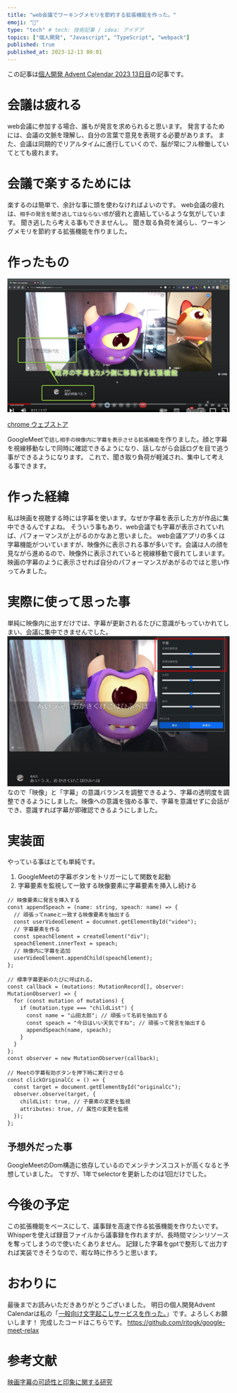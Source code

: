 ```yaml
---
title: "web会議でワーキングメモリを節約する拡張機能を作った。"
emoji: "🧠"
type: "tech" # tech: 技術記事 / idea: アイデア
topics: ["個人開発", "Javascript", "TypeScript", "webpack"]
published: true
published_at: 2023-12-13 00:01
---
```


この記事は[個人開発 Advent Calendar 2023 13日目](https://qiita.com/advent-calendar/2023/personal-developement)の記事です。

# 会議は疲れる

web会議に参加する場合、誰もが発言を求められると思います。
発言するためには、会議の文脈を理解し、自分の言葉で意見を表現する必要があります。
また、会議は同期的でリアルタイムに進行していくので、脳が常にフル稼働していてとても疲れます。

# 会議で楽するためには

楽するのは簡単で、余計な事に頭を使わなければよいのです。
web会議の疲れは、`相手の発言を聞き逃してはならない感`が疲れと直結しているような気がしています。
聞き逃したら考える事もできませんし。
聞き取る負荷を減らし、ワーキングメモリを節約する拡張機能を作りました。

# 作ったもの

![](/images/3a4f02cf6695d8/2.png)

[chrome ウェブストア](https://chromewebstore.google.com/detail/googlemeet-%E3%83%AF%E3%83%BC%E3%82%AD%E3%83%B3%E3%82%B0%E3%83%A1%E3%83%A2%E3%83%AA%E3%83%97%E3%83%A9%E3%82%B9/mghgglappambkhleddnmoldpndopkhdi?hl=ja&pli=1)

GoogleMeetで`話し相手の映像内に字幕を表示させる拡張機能`を作りました。顔と字幕を視線移動なしで同時に確認できるようになり、話しながら会話ログを目で追う事ができるようになります。
これで、聞き取り負荷が軽減され、集中して考える事できます。

# 作った経緯

私は映画を視聴する時には字幕を使います。なぜか字幕を表示した方が作品に集中できるんですよね。
そういう事もあり、web会議でも字幕が表示されていれば、パフォーマンスが上がるのかなあと思いました。
web会議アプリの多くは字幕機能がついていますが、映像外に表示される事が多いです。会議は人の顔を見ながら進めるので、映像外に表示されていると視線移動で疲れてしまいます。
映画の字幕のように表示させれば自分のパフォーマンスがあがるのではと思い作ってみました。

# 実際に使って思った事

単純に映像内に出すだけでは、字幕が更新されるたびに意識がもっていかれてしまい、会議に集中できませんでした。
![](/images/3a4f02cf6695d8/1.png)
なので「映像」と「字幕」の意識バランスを調整できるよう、字幕の透明度を調整できるようにしました。映像への意識を強める事で、字幕を意識せずに会話ができ、意識すれば字幕が即確認できるようにしました。

# 実装面

やっている事はとても単純です。

1. GoogleMeetの字幕ボタンをトリガーにして関数を起動
2. 字幕要素を監視して一致する映像要素に字幕要素を挿入し続ける

```tsx
// 映像要素に発言を挿入する
const appendSpeach = (name: string, speach: name) => {
  // 頑張ってnameと一致する映像要素を抽出する
  const userVideoElement = documnet.getElementById("video");
  // 字幕要素を作る
  const speachElement = createElement("div");
  speachElement.innerText = speach;
  // 映像内に字幕を追加
  userVideoElement.appendChild(speachElement);
};

// 標準字幕更新のたびに呼ばれる。
const callback = (mutations: MutationRecord[], observer: MutationObserver) => {
  for (const mutation of mutations) {
    if (mutation.type === "childList") {
      const name = "山田太郎"; // 頑張って名前を抽出する
      const speach = "今日はいい天気ですね"; // 頑張って発言を抽出する
      appendSpeach(name, speach);
    }
  }
};
const observer = new MutationObserver(callback);

// Meetの字幕有効ボタンを押下時に実行させる
const clickOriginalCc = () => {
  const target = document.getElementById("originalCc");
  observer.observe(target, {
    childList: true, // 子要素の変更を監視
    attributes: true, // 属性の変更を監視
  });
};
```

## 予想外だった事

GoogleMeetのDom構造に依存しているのでメンテナンスコストが高くなると予想していました。
ですが、1年でselectorを更新したのは1回だけでした。

# 今後の予定

この拡張機能をベースにして、議事録を高速で作る拡張機能を作りたいです。
Whisperを使えば録音ファイルから議事録を作れますが、長時間マシンリソースを奪ってしまうので使いたくありません。
記録した字幕をgptで整形して出力すれば実装できそうなので、暇な時に作ろうと思います。

# おわりに

最後までお読みいただきありがとうございました。
明日の個人開発Advent Calendarは私の「[一般向け文字起こしサービスを作った。](https://zenn.dev/homing/articles/9ea769ab12f310)」です。よろしくお願いします！
完成したコードはこちらです。
https://github.com/ritogk/google-meet-relax

# 参考文献

[映画字幕の可読性と印象に関する研究](https://www.jstage.jst.go.jp/article/jssd/60/0/60_169/_pdf)

